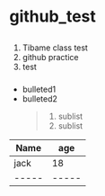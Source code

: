 # github_test
##
###
1. Tibame class test
2. github practice
3. test

###
- bulleted1
- bulleted2
  > 1. sublist
  > 2. sublist
 
|Name|age|
-----|-----
|jack|18|
-----|-----
